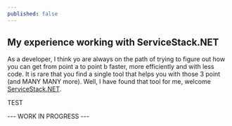 ```yaml
---
published: false
---
```




## My experience working with ServiceStack.NET

  As a developer, I think yo are always on the path of trying to figure out how you can get from point a to point b faster, more efficiently and with less code. It is rare that you find a single tool that helps you with those 3 point (and MANY MANY more). Well, I have found that tool for me, welcome [ServiceStack.NET](http://www.servicestack.net/).

TEST

--- WORK IN PROGRESS ---
